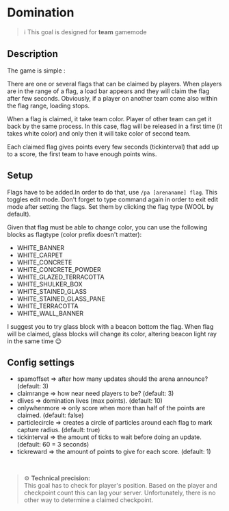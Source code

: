 # Domination

> ℹ This goal is designed for **team** gamemode

## Description

The game is simple :

There are one or several flags that can be claimed by players.
When players are in the range of a flag, a load bar appears and they will claim the flag after few seconds.
Obviously, if a player on another team come also within the flag range, loading stops.

When a flag is claimed, it take team color. Player of other team can get it back by the same process.
In this case, flag will be released in a first time (it takes white color) and only then it will take color of
second team.

Each claimed flag gives points every few seconds (tickinterval) that add up to a score, the first team to have enough 
points wins.

## Setup

Flags have to be added.In order to do that, use `/pa [arenaname] flag`. This toggles edit mode. 
Don't forget to type command again in order to exit edit mode after setting the flags. 
Set them by clicking the flag type (WOOL by default).

Given that flag must be able to change color, you can use the following blocks as flagtype 
(color prefix doesn't matter):                                                                                  
* WHITE_BANNER
* WHITE_CARPET
* WHITE_CONCRETE
* WHITE_CONCRETE_POWDER 
* WHITE_GLAZED_TERRACOTTA 	
* WHITE_SHULKER_BOX
* WHITE_STAINED_GLASS 
* WHITE_STAINED_GLASS_PANE
* WHITE_TERRACOTTA
* WHITE_WALL_BANNER

I suggest you to try glass block with a beacon bottom the flag. When flag will be claimed, glass blocks will change its
color, altering beacon light ray in the same time :wink:

## Config settings  

- spamoffset => after how many updates should the arena announce? (default: 3)
- claimrange => how near need players to be? (default: 3)
- dlives => domination lives (max points). (default: 10)
- onlywhenmore => only score when more than half of the points are claimed. (default: false)
- particlecircle => creates a circle of particles around each flag to mark capture radius. (default: true)
- tickinterval => the amount of ticks to wait before doing an update. (default: 60 = 3 seconds)
- tickreward => the amount of points to give for each score. (default: 1)

<br>

> ⚙ **Technical precision:**  
> This goal has to check for player's position. Based on the player and checkpoint count this can lag your server. 
> Unfortunately, there is no other way to determine a claimed checkpoint.

